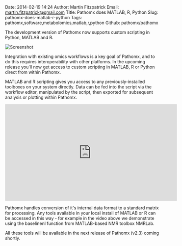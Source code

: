 Date: 2014-02-19 14:24
Author: Martin Fitzpatrick
Email: martin.fitzpatrick@gmail.com
Title: Pathomx does MATLAB, R, Python
Slug: pathomx-does-matlab-r-python
Tags: pathomx,software,metabolomics,matlab,r,python
Github: pathomx/pathomx

The development version of Pathomx now supports custom scripting in Python, MATLAB and R. 

![Screenshot](/images/software/pathomx/pathomx-scripting-demo.png)

Integration with existing omics workflows is a key goal of Pathomx, and to do this requires interoperability with other platforms. In the upcoming release you'll now get access to custom scripting in MATLAB, R or Python direct from within Pathomx.

MATLAB and R scripting gives you access to any previously-installed toolboxes on your system directly. Data can be fed into the script via the workflow editor, manipulated by the script, then exported for subsequent analysis or plotting within Pathomx.

<iframe width="560" height="315" src="http://www.youtube.com/embed/V1uE8ILf4TE" frameborder="0" allowfullscreen></iframe>

Pathomx handles conversion of it's internal data format to a standard matrix for processing. Any tools available in your local install of MATLAB or R can be accessed in this way - for example in the video above we demonstrate using the baselinenl function from MATLAB-based NMR toolbox NMRLab.

All these tools will be available in the next release of Pathomx (v2.3) coming shortly.
